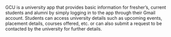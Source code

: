 GCU is a university app that provides basic information for fresher’s, current students and alumni by simply logging in to the app through their Gmail account. 
Students can access university details such as upcoming events, placement details, courses offered, etc. or can also submit a request to be contacted by the university for further details.
